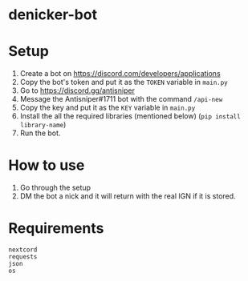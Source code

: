 # denicker-bot

# Setup

1. Create a bot on https://discord.com/developers/applications
2. Copy the bot's token and put it as the `TOKEN` variable in `main.py`
3. Go to https://discord.gg/antisniper
4. Message the Antisniper#1711 bot with the command `/api-new`
5. Copy the key and put it as the `KEY` variable in `main.py`
6. Install the all the required libraries (mentioned below) (`pip install library-name`)
7. Run the bot.

# How to use

1. Go through the setup
2. DM the bot a nick and it will return with the real IGN if it is stored.

# Requirements

`nextcord`  
`requests`  
`json`  
`os`  
